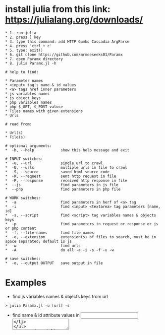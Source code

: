 # install julia from this link: https://julialang.org/downloads/
~~~~~~~~~~~~~~~~~~~~~~~~~~~~~~~~~~~~~~~~~~~~~~~~~~~~~~~~~~~~~~~~~~~~~~~~~
* 1. run julia
* 2. press ] key
* 3. type this command: add HTTP Gumbo Cascadia ArgParse
* 4. press 'ctrl + c'
* 5. type: exit()
* 6. git clone https://github.com/mrmeeseeks01/Paramx
* 7. open Paramx directory
* 8. julia Paramx.jl -h

# help to find:

* Parameter names
* <input> tag's name & id values
* <a> tags href inner parameters
* js variables names
* js object keys
* php variables names
* php $_GET, $_POST valuse
* Files names with given extensions
* Urls

# read from:

* Url(s)
* File(s)
~~~~~~~~~~~~~~~~~~~~~~~~~~~~~~~~~~~~~~~~~~~~~~~~~~~~~~~~~~~~~~~~~~~~~~~~~~
~~~~~~~~~~~~~~~~~~~~~~~~~~~~~~~~~~~~~~~~~~~~~~~~~~~~~~~~~~~~~~~~~~~~~~~~~~
# optional arguments:
*  -h, --help            show this help message and exit

# INPUT switches:
*  -u, --url             single url to crawl
*  -U, --urls            multiple urls in file to crawl
*  -S, --source          saved html source code
*  -R, --request         sent http request in file
*  -P, --response        received http response in file
*  --js                  find parameters in js file
*  --php                 find parameters in php file

# WORK switches:
*  -a                    find parameters in herf of <a> tag
*  -i                    find <input> <textarea> tag parameters [name, id]
*  -s, --script          find <script> tag variables names & objects keys
*  -p                    find parameters in request or response or js or php content
*  -f, --file-names      find file names
*  -e, --extension       extension(s) of files to search, must be in space separated; default is js
*  -w                    find urls
*  -A                    do all -a -i -s -f -u -w

# save switches:
*  -o, --output OUTPUT   save output in file
~~~~~~~~~~~~~~~~~~~~~~~~~~~~~~~~~~~~~~~~~~~~~~~~~~~~~~~~~~~~~~~~~~~~~~~~~~

# Examples

* find js variables names & objects keys from url
~~~
> julia Paramx.jl -u [url] -s
~~~
* find name & id attribute values in <input> <textarea>
~~~
> julia Paramx.jl -u [url] -i
~~~
* find parameters inside href attribute of <a>
~~~
> julia Paramx.jl -u [url] -a
~~~
* find files with give extensions; if dont pass -e only finds js by default
~~~
> julia Paramx.jl -u [url] -f -e "js" "php" ["any"]
~~~
* find urls
~~~
> julia Paramx.jl -u [url] -w
~~~
* find all above
~~~
> julia Paramx.jl -u [url] -A -e "js" "html" "xml"
~~~
* find all above and save output
~~~
> julia Paramx.jl -u [url] -A -e "js" "html" "xml" -o file.txt
~~~
* read file line by line and do same for each url
~~~
> julia Paramx.jl -U [file] -[WORK switches]
~~~
* find parameters by give swithes in saved html source code
~~~
> julia Paramx.jl -S [file] -[WORK switches]
~~~
* find parameters by give swithes in sent http request file
~~~
> julia Paramx.jl -R [file] -[WORK switches]
~~~
* find parameters by give swithes in received http response file
~~~
> julia Paramx.jl -P [file] -[WORK switches]
~~~
* find parameters by give swithes in javascript file
~~~
> julia Paramx.jl --js [file.js] -[WORK switches]
~~~
* find parameters by give swithes in php file
~~~
> julia Paramx.jl --js [file.php] -[WORK switches]
~~~

